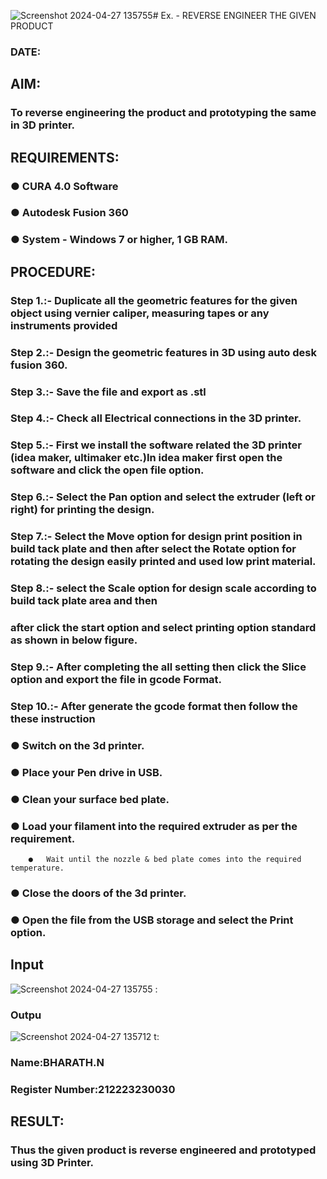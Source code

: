 ![Screenshot 2024-04-27 135755](https://github.com/BHARATHNATRAJAN/Ex.-10---REVERSE-ENGINEER-THE-GIVEN-PRODUCT/assets/147473529/4bdf2e4c-5dcd-4013-be8d-8193bc27633d)# Ex.   - REVERSE ENGINEER THE GIVEN PRODUCT

### DATE: 

## AIM: 
### To reverse engineering the product and prototyping the same in 3D printer.

## REQUIREMENTS:
### ●	CURA 4.0 Software
### ●	 Autodesk Fusion 360
### ●	 System - Windows 7 or higher, 1 GB RAM.

## PROCEDURE:
### Step 1.:- Duplicate all the geometric features for the given object using vernier caliper, measuring tapes or any instruments provided
### Step 2.:- Design the geometric features in 3D using auto desk fusion 360.
### Step 3.:- Save the file and export as .stl
### Step 4.:- Check all Electrical connections in the 3D printer.
### Step 5.:- First we install the software related the 3D printer (idea maker, ultimaker etc.)In idea maker first open the software and click the open file option.
### Step 6.:- Select the Pan option and select the extruder (left or right) for printing the design.
### Step 7.:- Select the Move option for design print position in build tack plate and then after select the Rotate option for rotating the design easily printed and used low print material.
### Step 8.:- select the Scale option for design scale according to build tack plate area and then
### after click the start option and select printing option standard as shown in below figure.
### Step 9.:- After completing the all setting then click the Slice option and export the file in gcode Format.
### Step 10.:- After generate the gcode format then follow the these instruction 
  ###   ●	Switch on the 3d printer.
  ###   ●	Place your Pen drive in USB.
  ###   ●	Clean your surface bed plate.
  ###   ●	Load your filament into the required extruder as per the requirement.
        ●	Wait until the nozzle & bed plate comes into the required temperature.
  ###   ●	Close the doors of the 3d printer.
  ###   ●	Open the file from the USB storage and select the Print option.

## Input      
![Screenshot 2024-04-27 135755](https://github.com/BHARATHNATRAJAN/Ex.-10---REVERSE-ENGINEER-THE-GIVEN-PRODUCT/assets/147473529/8e672e79-529b-4e5c-a81f-0db667a6a66a)
:

### Outpu 
![Screenshot 2024-04-27 135712](https://github.com/BHARATHNATRAJAN/Ex.-10---REVERSE-ENGINEER-THE-GIVEN-PRODUCT/assets/147473529/b8e38dfc-6490-4f66-8761-5eb4aa241ade)
t:


### Name:BHARATH.N
### Register Number:212223230030

## RESULT:
###   Thus the given product is reverse engineered and prototyped using 3D Printer.
